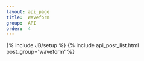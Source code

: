 ```yaml
---
layout: api_page
title:  Waveform
group:  API
order:  4
---
```

{% include JB/setup %}
{% include api_post_list.html post_group='waveform' %}